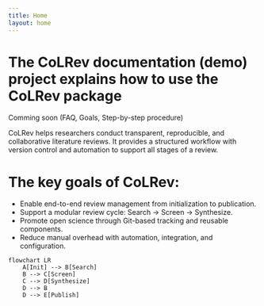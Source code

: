 ```yaml
---
title: Home
layout: home
---
```


# The CoLRev documentation (demo) project explains how to use the CoLRev package

Comming soon (FAQ, Goals, Step-by-step procedure)

CoLRev helps researchers conduct transparent, reproducible, and collaborative literature reviews. It provides a structured workflow with version control and automation to support all stages of a review.

# The key goals of CoLRev:
- Enable end-to-end review management from initialization to publication.
- Support a modular review cycle: Search → Screen → Synthesize.
- Promote open science through Git-based tracking and reusable components.
- Reduce manual overhead with automation, integration, and configuration.

```mermaid
flowchart LR
    A[Init] --> B[Search]
    B --> C[Screen]
    C --> D[Synthesize]
    D --> B
    D --> E[Publish]
```
